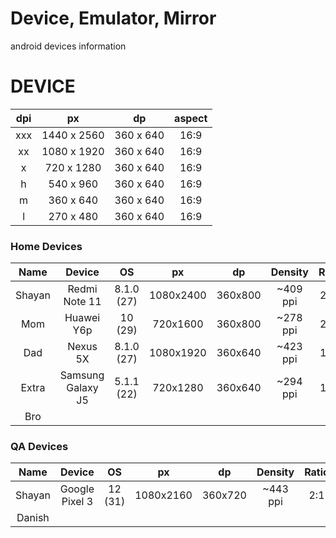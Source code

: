 # Device, Emulator, Mirror
android devices information

# DEVICE

dpi|px|dp|aspect
:-:|:-:|:-:|:-:
xxx | 1440 x 2560|360 x 640|16:9
 xx | 1080 x 1920|360 x 640|16:9
  x | 720 x 1280 |360 x 640|16:9
  h | 540 x 960  |360 x 640|16:9
  m | 360 x 640  |360 x 640|16:9
  l | 270 x 480  |360 x 640|16:9

### Home Devices
|Name|Device|OS|px|dp|Density|Ratio|Type|
|:-:   |:-:              |:-:       |:-:      |:-:    |:-:     |:-: |:-:
|Shayan|Redmi Note 11    |8.1.0 (27)|1080x2400|360x800|~409 ppi|20:9|Long
|Mom   |Huawei Y6p       |10 (29)   |720x1600 |360x800|~278 ppi|20:9|Long
|Dad   |Nexus 5X         |8.1.0 (27)|1080x1920|360x640|~423 ppi|16:9|Actual
|Extra |Samsung Galaxy J5|5.1.1 (22)|720x1280 |360x640|~294 ppi|16:9|Actual
|Bro   |

### QA Devices
|Name|Device|OS|px|dp|Density|Ratio|Type|
|:-:   |:-:           |:-:    |:-:      |:-:    |:-:     |:-:|:-:
|Shayan|Google Pixel 3|12 (31)|1080x2160|360x720|~443 ppi|2:1|Long
|Danish|
